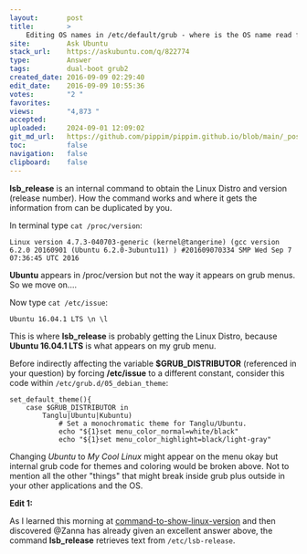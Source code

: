 ```yaml
---
layout:       post
title:        >
    Editing OS names in /etc/default/grub - where is the OS name read from?
site:         Ask Ubuntu
stack_url:    https://askubuntu.com/q/822774
type:         Answer
tags:         dual-boot grub2
created_date: 2016-09-09 02:29:40
edit_date:    2016-09-09 10:55:36
votes:        "2 "
favorites:    
views:        "4,873 "
accepted:     
uploaded:     2024-09-01 12:09:02
git_md_url:   https://github.com/pippim/pippim.github.io/blob/main/_posts/2016/2016-09-09-Editing-OS-names-in-_etc_default_grub-where-is-the-OS-name-read-from_.md
toc:          false
navigation:   false
clipboard:    false
---
```


**lsb_release** is an internal command to obtain the Linux Distro and version (release number). How the command works and where it gets the information from can be duplicated by you.


In terminal type `cat /proc/version`:

``` 
Linux version 4.7.3-040703-generic (kernel@tangerine) (gcc version 6.2.0 20160901 (Ubuntu 6.2.0-3ubuntu11) ) #201609070334 SMP Wed Sep 7 07:36:45 UTC 2016
```

**Ubuntu** appears in /proc/version but not the way it appears on grub menus. So we move on....


Now type `cat /etc/issue`:

``` 
Ubuntu 16.04.1 LTS \n \l
```

This is where **lsb_release** is probably getting the Linux Distro, because **Ubuntu 16.04.1 LTS** is what appears on my grub menu.


Before indirectly affecting the variable **$GRUB_DISTRIBUTOR** (referenced in your question) by forcing **/etc/issue** to a different constant, consider this code within `/etc/grub.d/05_debian_theme`:

``` 
set_default_theme(){
	case $GRUB_DISTRIBUTOR in
		Tanglu|Ubuntu|Kubuntu)
			# Set a monochromatic theme for Tanglu/Ubuntu.
			echo "${1}set menu_color_normal=white/black"
			echo "${1}set menu_color_highlight=black/light-gray"
```


Changing *Ubuntu* to *My Cool Linux* might appear on the menu okay but internal grub code for themes and coloring would be broken above. Not to mention all the other "things" that might break inside grub plus outside in your other applications and the OS.

**Edit 1:**

As I learned this morning at [command-to-show-linux-version][1] and then discovered @Zanna has already given an excellent answer above, the command **lsb_release** retrieves text from `/etc/lsb-release`.


  [1]: http://www.cyberciti.biz/faq/command-to-show-linux-version/

